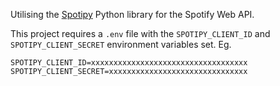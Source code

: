 
Utilising the [Spotipy](https://spotipy.readthedocs.io/) Python library for the Spotify Web API.

This project requires a `.env` file with the `SPOTIPY_CLIENT_ID` and `SPOTIPY_CLIENT_SECRET` environment variables set. Eg.
```
SPOTIPY_CLIENT_ID=xxxxxxxxxxxxxxxxxxxxxxxxxxxxxxxxxxx
SPOTIPY_CLIENT_SECRET=xxxxxxxxxxxxxxxxxxxxxxxxxxxxxxx
```